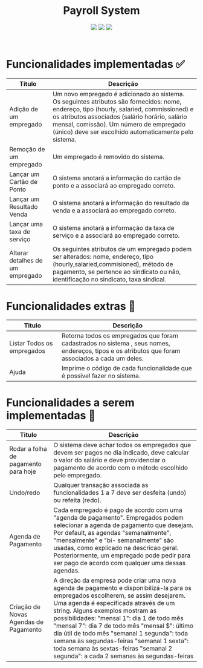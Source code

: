 <div align="center">

<h1>Payroll System</h1>

![](https://img.shields.io/github/last-commit/jonh14lk/CovidBR)
![](https://img.shields.io/github/repo-size/jonh14lk/CovidBR)
![](https://img.shields.io/github/languages/count/jonh14lk/CovidBR)

</div>

<br>

# Funcionalidades implementadas :white_check_mark:

| Titulo                           | Descrição                                                                                                                                                                                                                                                                                      |
| -------------------------------- | ---------------------------------------------------------------------------------------------------------------------------------------------------------------------------------------------------------------------------------------------------------------------------------------------- |
| Adição de um empregado           | Um novo empregado é adicionado ao sistema. Os seguintes atributos são fornecidos: nome, endereço, tipo (hourly, salaried, commissioned) e os atributos associados (salário horário, salário mensal, comissão). Um número de empregado (único) deve ser escolhido automaticamente pelo sistema. |
| Remoção de um empregado          | Um empregado é removido do sistema.                                                                                                                                                                                                                                                            |
| Lançar um Cartão de Ponto        | O sistema anotará a informação do cartão de ponto e a associará ao empregado correto.                                                                                                                                                                                                          |
| Lançar um Resultado Venda        | O sistema anotará a informação do resultado da venda e a associará ao empregado correto.                                                                                                                                                                                                       |
| Lançar uma taxa de serviço       | O sistema anotará a informação da taxa de serviço e a associará ao empregado correto.                                                                                                                                                                                                          |
| Alterar detalhes de um empregado | Os seguintes atributos de um empregado podem ser alterados: nome, endereço, tipo (hourly,salaried,commisioned), método de pagamento, se pertence ao sindicato ou não, identificação no sindicato, taxa sindical.                                                                               |

# Funcionalidades extras :memo:

| Titulo                     | Descrição                                                                                                                                        |
| -------------------------- | ------------------------------------------------------------------------------------------------------------------------------------------------ |
| Listar Todos os empregados | Retorna todos os empregados que foram cadastrados no sistema , seus nomes, endereços, tipos e os atributos que foram associados a cada um deles. |
| Ajuda                      | Imprime o código de cada funcionalidade que é possivel fazer no sistema.                                                                         |

# Funcionalidades a serem implementadas :wrench:

| Titulo                                | Descrição                                                                                                                                                                                                                                                                                                                                                                                                                                                                                      |
| ------------------------------------- | ---------------------------------------------------------------------------------------------------------------------------------------------------------------------------------------------------------------------------------------------------------------------------------------------------------------------------------------------------------------------------------------------------------------------------------------------------------------------------------------------- |
| Rodar a folha de pagamento para hoje  | O sistema deve achar todos os empregados que devem ser pagos no dia indicado, deve calcular o valor do salário e deve providenciar o pagamento de acordo com o método escolhido pelo empregado.                                                                                                                                                                                                                                                                                                |
| Undo/redo                             | Qualquer transação associada as funcionalidades 1 a 7 deve ser desfeita (undo) ou refeita (redo).                                                                                                                                                                                                                                                                                                                                                                                              |
| Agenda de Pagamento                   | Cada empregado é pago de acordo com uma "agenda de pagamento". Empregados podem selecionar a agenda de pagamento que desejam. Por default, as agendas "semanalmente", "mensalmente" e "bi- semanalmente" são usadas, como explicado na descricao geral. Posteriormente, um empregado pode pedir para ser pago de acordo com qualquer uma dessas agendas.                                                                                                                                       |
| Criação de Novas Agendas de Pagamento | A direção da empresa pode criar uma nova agenda de pagamento e disponibilizá-la para os empregados escolherem, se assim desejarem. Uma agenda é especificada através de um string. Alguns exemplos mostram as possibilidades: "mensal 1": dia 1 de todo mês "mensal 7": dia 7 de todo mês "mensal $": último dia útil de todo mês "semanal 1 segunda": toda semana às segundas-feiras "semanal 1 sexta": toda semana às sextas-feiras "semanal 2 segunda": a cada 2 semanas às segundas-feiras |
